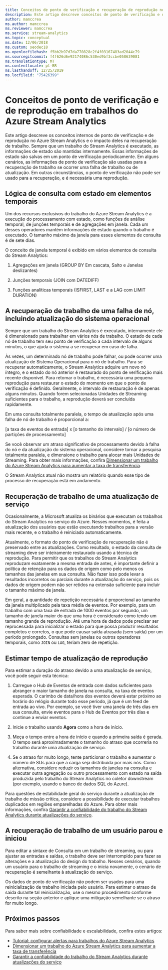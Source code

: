 ```yaml
---
title: Conceitos de ponto de verificação e recuperação de reprodução no Azure Stream Analytics
description: Este artigo descreve conceitos de ponto de verificação e de recuperação de trabalho de reprodução no Azure Stream Analytics.
author: mamccrea
ms.author: mamccrea
ms.reviewer: mamccrea
ms.service: stream-analytics
ms.topic: conceptual
ms.date: 12/06/2018
ms.custom: seodec18
ms.openlocfilehash: f5bb2b97d7da770828c2f4f03167483ad2044c79
ms.sourcegitcommit: f4f626d6e92174086c530ed9bf3ccbe058639081
ms.translationtype: MT
ms.contentlocale: pt-BR
ms.lasthandoff: 12/25/2019
ms.locfileid: "75426399"
---
```

# <a name="checkpoint-and-replay-concepts-in-azure-stream-analytics-jobs"></a>Conceitos de ponto de verificação e de reprodução em trabalhos do Azure Stream Analytics
Este artigo descreve os conceitos internos de ponto de verificação e de reprodução no Azure Stream Analytics e o impacto deles na recuperação de trabalho. Sempre que um trabalho do Stream Analytics é executado, as informações de estado são mantidas internamente. Essas informações de estado são salvas em um ponto de verificação periodicamente. Em alguns cenários, as informações de ponto de verificação são usadas para a recuperação de trabalho se ocorrer uma falha de trabalho ou de atualização. Em outras circunstâncias, o ponto de verificação não pode ser usado para a recuperação, e é necessária uma reprodução.

## <a name="stateful-query-logicin-temporal-elements"></a>Lógica de consulta com estado em elementos temporais
Um dos recursos exclusivos do trabalho do Azure Stream Analytics é a execução do processamento com estado, como funções de análise temporal, de junções temporais e de agregações em janela. Cada um desses operadores mantém informações de estado quando o trabalho é executado. O tamanho máximo da janela para esses elementos de consulta é de sete dias. 

O conceito de janela temporal é exibido em vários elementos de consulta do Stream Analytics:
1. Agregações em janela (GROUP BY Em cascata, Salto e Janelas deslizantes)

2. Junções temporais (JOIN com DATEDIFF)

3. Funções analíticas temporais (ISFIRST, LAST e a LAG com LIMIT DURATION)


## <a name="job-recovery-from-node-failure-including-os-upgrade"></a>A recuperação de trabalho de uma falha de nó, incluindo atualização do sistema operacional
Sempre que um trabalho do Stream Analytics é executado, internamente ele é dimensionado para trabalhar em vários nós de trabalho. O estado de cada nó de trabalho tem seu ponto de verificação a cada intervalo de alguns minutos, o que ajuda o sistema a se recuperar em caso de falha.

Às vezes, um determinado nó de trabalho pode falhar, ou pode ocorrer uma atualização de Sistema Operacional para o nó de trabalho. Para se recuperar automaticamente, o Stream Analytics adquire um novo nó íntegro, e o estado do nó anterior é restaurado do ponto de verificação mais recente disponível. Para retomar o trabalho, é necessária uma pequena reprodução para restaurar o estado do momento em que o ponto de verificação é definido. Geralmente, o intervalo de restauração é de apenas alguns minutos. Quando forem selecionadas Unidades de Streaming suficientes para o trabalho, a reprodução deverá ser concluída rapidamente. 

Em uma consulta totalmente paralela, o tempo de atualização após uma falha de nó de trabalho é proporcional a:

[a taxa de eventos de entrada] x [o tamanho do intervalo] / [o número de partições de processamento]

Se você observar um atraso significativo de processamento devido à falha do nó e da atualização do sistema operacional, considere tornar a pesquisa totalmente paralela, e dimensione o trabalho para alocar mais Unidades de Streaming. Para obter mais informações, confira [Dimensionar um trabalho do Azure Stream Analytics para aumentar a taxa de transferência](stream-analytics-scale-jobs.md).

O Stream Analytics atual não mostra um relatório quando esse tipo de processo de recuperação está em andamento.

## <a name="job-recovery-from-a-service-upgrade"></a>Recuperação de trabalho de uma atualização de serviço 
Ocasionalmente, a Microsoft atualiza os binários que executam os trabalhos do Stream Analytics no serviço do Azure. Nesses momentos, é feita a atualização dos usuários que estão executando trabalhos para a versão mais recente, e o trabalho é reiniciado automaticamente. 

Atualmente, o formato do ponto de verificação de recuperação não é preservado entre as atualizações. Como resultado, o estado da consulta de streaming deve ser inteiramente restaurado usando a técnica de reprodução. Para permitir que os trabalhos do Stream Analytics reproduzam exatamente a mesma entrada de antes, é importante definir a política de retenção para os dados de origem como pelo menos os tamanhos das janelas em sua consulta. Não fazer isso pode levar a resultados incorretos ou parciais durante a atualização do serviço, pois os dados de origem podem não ser retidos na extensão suficiente para incluir o tamanho máximo de janela.

Em geral, a quantidade de repetição necessária é proporcional ao tamanho da janela multiplicado pela taxa média de eventos. Por exemplo, para um trabalho com uma taxa de entrada de 1000 eventos por segundo, um tamanho de janela maior do que uma hora é considerado como tendo um tamanho grande de reprodução. Até uma hora de dados pode precisar ser reprocessada para inicializar o estado para que  possa produzir resultados completos e corretos, o que pode causar saída atrasada (sem saída) por um período prolongado. Consultas sem janelas ou outros operadores temporais, como `JOIN` ou `LAG`, teriam zero de repetição.

## <a name="estimate-replay-catch-up-time"></a>Estimar tempo de atualização de reprodução
Para estimar a duração do atraso devido a uma atualização de serviço, você pode seguir esta técnica:

1. Carregue o Hub de Eventos de entrada com dados suficientes para abranger o maior tamanho de janela na consulta, na taxa de eventos esperada. O carimbo de data/hora dos eventos deverá estar próximo ao horário do relógio durante todo esse período, já que é um feed de entrada ao vivo. Por exemplo, se você tiver uma janela de três dias em sua consulta, envie eventos para o Hub de Eventos por três dias e continue a enviar eventos. 

2. Inicie o trabalho usando **Agora** como a hora de início. 

3. Meça o tempo entre a hora de início e quando a primeira saída é gerada. O tempo será aproximadamente o tamanho do atraso que ocorreria no trabalho durante uma atualização de serviço.

4. Se o atraso for muito longo, tente particionar o trabalho e aumentar o número de SUs para que a carga seja distribuída por mais nós. Como alternativa, considere reduzir os tamanhos de janelas na consulta e executar outra agregação ou outro processamento com estado na saída produzida pelo trabalho do Stream Analytics no coletor downstream (por exemplo, usando o banco de dados SQL do Azure).

Para questões de estabilidade geral do serviço durante a atualização de trabalho de missão crítica, considere a possibilidade de executar trabalhos duplicados em regiões emparelhadas do Azure. Para obter mais informações, confira [Garantir a confiabilidade do trabalho do Stream Analytics durante atualizações do serviço](stream-analytics-job-reliability.md).

## <a name="job-recovery-from-a-user-initiated-stop-and-start"></a>A recuperação de trabalho de um usuário parou e iniciou
Para editar a sintaxe de Consulta em um trabalho de streaming, ou para ajustar as entradas e saídas, o trabalho deve ser interrompido para fazer as alterações e a atualização do design do trabalho. Nesses cenários, quando um usuário para o trabalho de streaming e o inicia novamente, o cenário de recuperação é semelhante à atualização do serviço. 

Os dados de ponto de verificação não podem ser usados para uma reinicialização de trabalho iniciada pelo usuário. Para estimar o atraso de saída durante tal reinicialização, use o mesmo procedimento conforme descrito na seção anterior e aplique uma mitigação semelhante se o atraso for muito longo.

## <a name="next-steps"></a>Próximos passos
Para saber mais sobre confiabilidade e escalabilidade, confira estes artigos:
- [Tutorial: configurar alertas para trabalhos do Azure Stream Analytics](stream-analytics-set-up-alerts.md)
- [Dimensionar um trabalho do Azure Stream Analytics para aumentar a taxa de transferência](stream-analytics-scale-jobs.md)
- [Garantir a confiabilidade do trabalho do Stream Analytics durante atualizações do serviço](stream-analytics-job-reliability.md)
